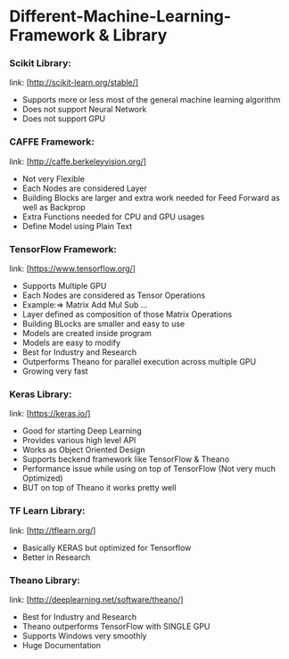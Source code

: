 # Different-Machine-Learning-Framework & Library

### Scikit Library:
link: [http://scikit-learn.org/stable/]
* Supports more or less most of the general machine learning algorithm
* Does not support Neural Network
* Does not support GPU

### CAFFE Framework:
link: [http://caffe.berkeleyvision.org/]
* Not very Flexible
* Each Nodes are considered Layer
* Building Blocks are larger and extra work needed for Feed Forward as well as Backprop
* Extra Functions needed for CPU and GPU usages
* Define Model using Plain Text
	
### TensorFlow Framework:
link: [https://www.tensorflow.org/]
* Supports Multiple GPU
* Each Nodes are considered as Tensor Operations
* Example:=> Matrix Add Mul Sub ... 
* Layer defined as composition of those Matrix Operations
* Building BLocks are smaller and easy to use
* Models are created inside program
* Models are easy to modify
* Best for Industry and Research
* Outperforms Theano for parallel execution across multiple GPU
* Growing very fast
	
### Keras Library:
link: [https://keras.io/]
* Good for starting Deep Learning
* Provides various high level API 
* Works as Object Oriented Design
* Supports beckend framework like TensorFlow & Theano
* Performance issue while using on top of TensorFlow (Not very much Optimized)
* BUT on top of Theano it works pretty well
	
### TF Learn Library:
link: [http://tflearn.org/]
* Basically KERAS but optimized for Tensorflow
* Better in Research
	
### Theano Library:
link: [http://deeplearning.net/software/theano/]
* Best for Industry and Research
* Theano outperforms TensorFlow with SINGLE GPU
* Supports Windows very smoothly
* Huge Documentation
